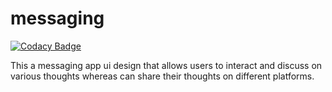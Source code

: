 # messaging

[![Codacy Badge](https://api.codacy.com/project/badge/Grade/9d6121517a2448a79cf193f4cc8a37c0)](https://app.codacy.com/gh/Emmanuel-Dominic/messaging?utm_source=github.com&utm_medium=referral&utm_content=Emmanuel-Dominic/messaging&utm_campaign=Badge_Grade_Settings)

This a messaging app ui design that allows users to interact and discuss on various thoughts whereas can share their thoughts on different platforms.
